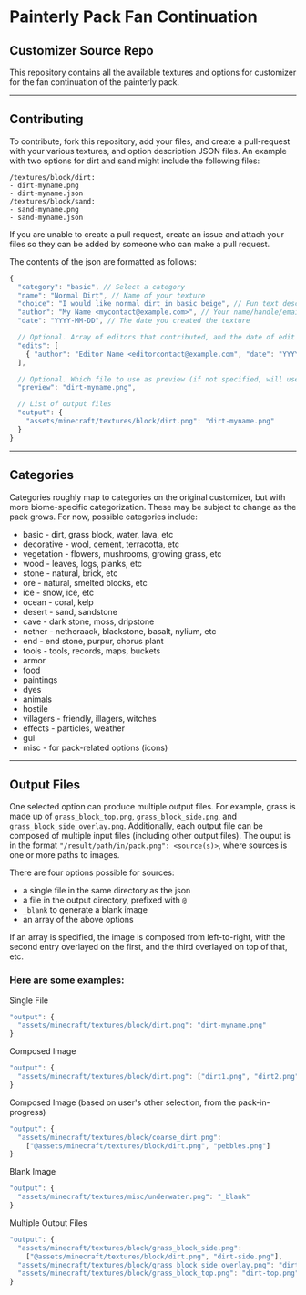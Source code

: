 # Painterly Pack Fan Continuation
## Customizer Source Repo

This repository contains all the available textures and options for customizer for the fan continuation of the painterly pack.

---

## Contributing
To contribute, fork this repository, add your files, and create a pull-request with your various textures, and option description JSON files. An example with two options for dirt and sand might include the following files:
```
/textures/block/dirt:
- dirt-myname.png
- dirt-myname.json
/textures/block/sand:
- sand-myname.png
- sand-myname.json
```

If you are unable to create a pull request, create an issue and attach your files so they can be added by someone who can make a pull request.

The contents of the json are formatted as follows:
```js
{
  "category": "basic", // Select a category
  "name": "Normal Dirt", // Name of your texture
  "choice": "I would like normal dirt in basic beige", // Fun text describing your choice
  "author": "My Name <mycontact@example.com>", // Your name/handle/email/etc.
  "date": "YYYY-MM-DD", // The date you created the texture

  // Optional. Array of editors that contributed, and the date of edit
  "edits": [
    { "author": "Editor Name <editorcontact@example.com", "date": "YYYY-MM-DD" }
  ],

  // Optional. Which file to use as preview (if not specified, will use first output)
  "preview": "dirt-myname.png",

  // List of output files
  "output": {
    "assets/minecraft/textures/block/dirt.png": "dirt-myname.png"
  }
}
```

---

## Categories
Categories roughly map to categories on the original customizer, but with more biome-specific categorization. These may be subject to change as the pack grows. For now, possible categories include:
- basic - dirt, grass block, water, lava, etc
- decorative - wool, cement, terracotta, etc
- vegetation - flowers, mushrooms, growing grass, etc
- wood - leaves, logs, planks, etc
- stone - natural, brick, etc
- ore - natural, smelted blocks, etc
- ice - snow, ice, etc
- ocean - coral, kelp
- desert - sand, sandstone
- cave - dark stone, moss, dripstone
- nether - netheraack, blackstone, basalt, nylium, etc
- end - end stone, purpur, chorus plant
- tools - tools, records, maps, buckets
- armor
- food
- paintings
- dyes
- animals
- hostile
- villagers - friendly, illagers, witches
- effects - particles, weather
- gui
- misc - for pack-related options (icons)

---

## Output Files
One selected option can produce multiple output files. For example, grass is made up of `grass_block_top.png`, `grass_block_side.png`, and `grass_block_side_overlay.png`. Additionally, each output file can be composed of multiple input files (including other output files). The ouput is in the format `"/result/path/in/pack.png": <source(s)>`, where sources is one or more paths to images.

There are four options possible for sources:
- a single file in the same directory as the json
- a file in the output directory, prefixed with `@`
- `_blank` to generate a blank image
- an array of the above options

If an array is specified, the image is composed from left-to-right, with the second entry overlayed on the first, and the third overlayed on top of that, etc.

### Here are some examples:

Single File
```js
"output": {
  "assets/minecraft/textures/block/dirt.png": "dirt-myname.png"
}
```

Composed Image
```js
"output": {
  "assets/minecraft/textures/block/dirt.png": ["dirt1.png", "dirt2.png"]
}
```

Composed Image (based on user's other selection, from the pack-in-progress)
```js
"output": {
  "assets/minecraft/textures/block/coarse_dirt.png":
    ["@assets/minecraft/textures/block/dirt.png", "pebbles.png"]
}
```

Blank Image
```js
"output": {
  "assets/minecraft/textures/misc/underwater.png": "_blank"
}
```

Multiple Output Files
```js
"output": {
  "assets/minecraft/textures/block/grass_block_side.png":
    ["@assets/minecraft/textures/block/dirt.png", "dirt-side.png"],
  "assets/minecraft/textures/block/grass_block_side_overlay.png": "dirt-side.png",
  "assets/minecraft/textures/block/grass_block_top.png": "dirt-top.png"
}
```